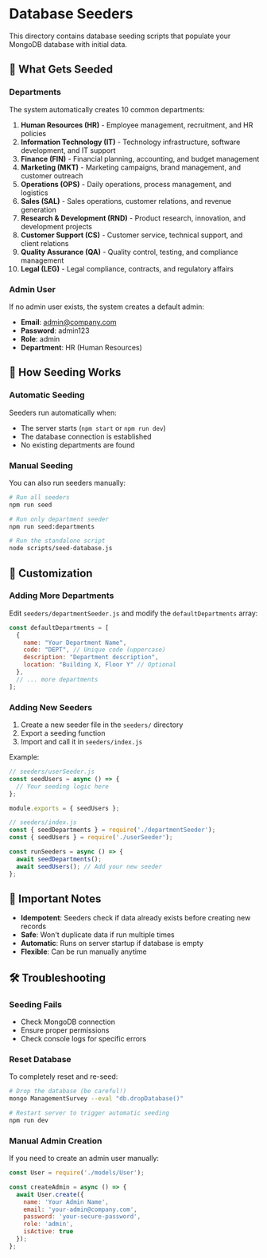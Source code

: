 # Database Seeders

This directory contains database seeding scripts that populate your MongoDB database with initial data.

## 🌱 What Gets Seeded

### Departments
The system automatically creates 10 common departments:

1. **Human Resources (HR)** - Employee management, recruitment, and HR policies
2. **Information Technology (IT)** - Technology infrastructure, software development, and IT support
3. **Finance (FIN)** - Financial planning, accounting, and budget management
4. **Marketing (MKT)** - Marketing campaigns, brand management, and customer outreach
5. **Operations (OPS)** - Daily operations, process management, and logistics
6. **Sales (SAL)** - Sales operations, customer relations, and revenue generation
7. **Research & Development (RND)** - Product research, innovation, and development projects
8. **Customer Support (CS)** - Customer service, technical support, and client relations
9. **Quality Assurance (QA)** - Quality control, testing, and compliance management
10. **Legal (LEG)** - Legal compliance, contracts, and regulatory affairs

### Admin User
If no admin user exists, the system creates a default admin:
- **Email**: admin@company.com
- **Password**: admin123
- **Role**: admin
- **Department**: HR (Human Resources)

## 🚀 How Seeding Works

### Automatic Seeding
Seeders run automatically when:
- The server starts (`npm start` or `npm run dev`)
- The database connection is established
- No existing departments are found

### Manual Seeding
You can also run seeders manually:

```bash
# Run all seeders
npm run seed

# Run only department seeder
npm run seed:departments

# Run the standalone script
node scripts/seed-database.js
```

## 🔧 Customization

### Adding More Departments
Edit `seeders/departmentSeeder.js` and modify the `defaultDepartments` array:

```javascript
const defaultDepartments = [
  {
    name: "Your Department Name",
    code: "DEPT", // Unique code (uppercase)
    description: "Department description",
    location: "Building X, Floor Y" // Optional
  },
  // ... more departments
];
```

### Adding New Seeders
1. Create a new seeder file in the `seeders/` directory
2. Export a seeding function
3. Import and call it in `seeders/index.js`

Example:
```javascript
// seeders/userSeeder.js
const seedUsers = async () => {
  // Your seeding logic here
};

module.exports = { seedUsers };
```

```javascript
// seeders/index.js
const { seedDepartments } = require('./departmentSeeder');
const { seedUsers } = require('./userSeeder');

const runSeeders = async () => {
  await seedDepartments();
  await seedUsers(); // Add your new seeder
};
```

## 📝 Important Notes

- **Idempotent**: Seeders check if data already exists before creating new records
- **Safe**: Won't duplicate data if run multiple times
- **Automatic**: Runs on server startup if database is empty
- **Flexible**: Can be run manually anytime

## 🛠️ Troubleshooting

### Seeding Fails
- Check MongoDB connection
- Ensure proper permissions
- Check console logs for specific errors

### Reset Database
To completely reset and re-seed:
```bash
# Drop the database (be careful!)
mongo ManagementSurvey --eval "db.dropDatabase()"

# Restart server to trigger automatic seeding
npm run dev
```

### Manual Admin Creation
If you need to create an admin user manually:
```javascript
const User = require('./models/User');

const createAdmin = async () => {
  await User.create({
    name: 'Your Admin Name',
    email: 'your-admin@company.com',
    password: 'your-secure-password',
    role: 'admin',
    isActive: true
  });
};
```

